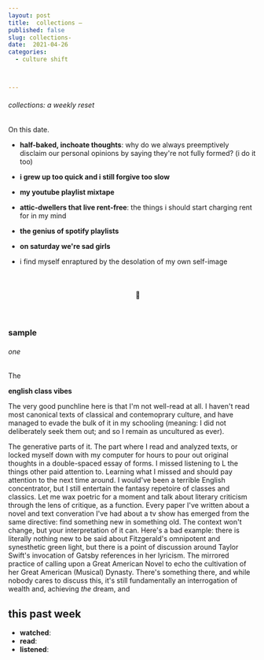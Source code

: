 ```yaml
---
layout: post
title:  collections — 
published: false
slug: collections-
date:  2021-04-26
categories:
  - culture shift



---
```


###### collections: a weekly reset



On this date.

- **half-baked, inchoate thoughts**: why do we always preemptively disclaim our personal opinions by saying they're not fully formed? (i do it too)

- **i grew up too quick and i still forgive too slow**

- **my youtube playlist mixtape**

- **attic-dwellers that live rent-free**: the things i should start charging rent for in my mind

- **the genius of spotify playlists**

- **on saturday we're sad girls**

- i find myself enraptured by the desolation of my own self-image

  

  

  <br />

  <h4 style="text-align:center">💌</h4>

  <!--more-->

  <br/>

### sample

###### one

The 



**english class vibes**

The very good punchline here is that I'm not well-read at all. I haven't read most canonical texts of classical and contemoprary culture, and have managed to evade the bulk of it in my schooling (meaning: I did not deliberately seek them out; and so I remain as uncultured as ever).

The generative parts of it. The part where I read and analyzed texts, or locked myself down with my computer for hours to pour out original thoughts in a double-spaced essay of forms. I missed listening to L the things other paid attention to. Learning what I missed and should pay attention to the next time around. I would've been a terrible English concentrator, but I still entertain the fantasy repetoire of classes and classics. Let me wax poetric for a moment and talk about literary criticism through the lens of critique, as a function. Every paper I've written about a novel and text converation I've had about a tv show has emerged from the same directive: find something new in something old. The context won't change, but your interpretation of it can. Here's a bad example: there is literally nothing new to be said about Fitzgerald's omnipotent and synesthetic green light, but there is a point of discussion around Taylor Swift's invocation of Gatsby references in her lyricism. The mirrored practice of calling upon a Great American Novel to echo the cultivation of her Great American (Musical) Dynasty. There's something there, and while nobody cares to discuss this, it's still fundamentally an interrogation of wealth and, achieving *the* dream, and 





## this past week

- **watched**: 
- **read**:
- **listened**: